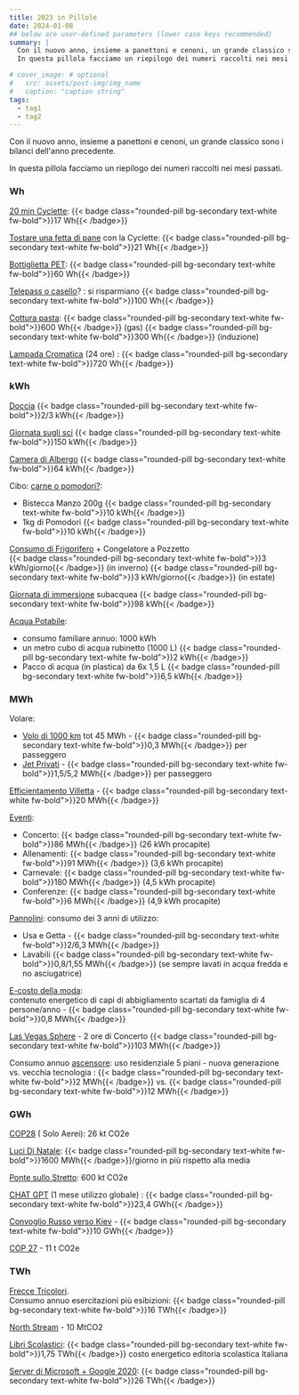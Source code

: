 ```yaml
---
title: 2023 in Pillole
date: 2024-01-08
## below are user-defined parameters (lower case keys recommended)
summary: |
  Con il nuovo anno, insieme a panettoni e cenoni, un grande classico sono i bilanci dell'anno precedente.  
  In questa pillola facciamo un riepilogo dei numeri raccolti nei mesi passati.

# cover_image: # optional
#   src: assets/post-img/img_name
#   caption: "caption string"
tags:
  - tag1
  - tag2
---
```


Con il nuovo anno, insieme a panettoni e cenoni, un grande classico sono i bilanci dell'anno precedente.

In questa pillola facciamo un riepilogo dei numeri raccolti nei mesi passati.

### Wh

[20 min Cyclette](/articles/teatro-a-pedali): {{< badge class="rounded-pill bg-secondary text-white fw-bold">}}17 Wh{{< /badge>}}

[Tostare una fetta di pane](https://resconda.it/articles/autoprodurre-l-elettricita/) con la Cyclette: {{< badge class="rounded-pill bg-secondary text-white fw-bold">}}21 Wh{{< /badge>}}

[Bottiglietta PET](http://localhost:1313/articles/il-packaging-delle-bevande-cosa-e-meglio-scegliere/): {{< badge class="rounded-pill bg-secondary text-white fw-bold">}}60 Wh{{< /badge>}}

[Telepass o casello](http://localhost:1313/articles/casello-alt-o-telepass/)? : si risparmiano {{< badge class="rounded-pill bg-secondary text-white fw-bold">}}100 Wh{{< /badge>}}

[Cottura pasta](http://localhost:1313/articles/la-pasta-alla-parisi-1/): {{< badge class="rounded-pill bg-secondary text-white fw-bold">}}600 Wh{{< /badge>}} (gas) {{< badge class="rounded-pill bg-secondary text-white fw-bold">}}300 Wh{{< /badge>}} (induzione)

[Lampada Cromatica](http://localhost:1313/articles/una-lampada-cromatica-sensoriale/) (24 ore) : {{< badge class="rounded-pill bg-secondary text-white fw-bold">}}720 Wh{{< /badge>}}


### kWh

[Doccia](http://localhost:1313/articles/vado-a-farmi-una-doccia-calda/) {{< badge class="rounded-pill bg-secondary text-white fw-bold">}}2/3 kWh{{< /badge>}}

[Giornata sugli sci](http://localhost:1313/articles/si-va-a-sciare-fa-150-kwh/) {{< badge class="rounded-pill bg-secondary text-white fw-bold">}}150 kWh{{< /badge>}}

[Camera di Albergo](http://localhost:1313/articles/hotel-quanto-e-costi/) {{< badge class="rounded-pill bg-secondary text-white fw-bold">}}64 kWh{{< /badge>}}

Cibo: [carne o pomodori?](http://localhost:1313/articles/volete-carne-o-pomodori/):
- Bistecca Manzo 200g {{< badge class="rounded-pill bg-secondary text-white fw-bold">}}10 kWh{{< /badge>}}
- 1kg di Pomodori {{< badge class="rounded-pill bg-secondary text-white fw-bold">}}10 kWh{{< /badge>}}

[Consumo di Frigorifero](http://localhost:1313/articles/i-frigoriferi-non-riposano-mai/) + Congelatore a Pozzetto  
{{< badge class="rounded-pill bg-secondary text-white fw-bold">}}3 kWh/giorno{{< /badge>}} (in inverno) {{< badge class="rounded-pill bg-secondary text-white fw-bold">}}3 kWh/giorno{{< /badge>}} (in estate)

[Giornata di immersione](http://localhost:1313/articles/si-va-a-fare-immersioni-fanno-100-kwh/) subacquea {{< badge class="rounded-pill bg-secondary text-white fw-bold">}}98 kWh{{< /badge>}}

[Acqua Potabile](http://localhost:1313/articles/acqua-potabile/): 
- consumo familiare annuo: 1000 kWh
- un metro cubo di acqua rubinetto (1000 L) {{< badge class="rounded-pill bg-secondary text-white fw-bold">}}2 kWh{{< /badge>}}
- Pacco di acqua (in plastica) da 6x 1,5 L {{< badge class="rounded-pill bg-secondary text-white fw-bold">}}6,5 kWh{{< /badge>}}

### MWh

Volare:
- [Volo di 1000 km](http://localhost:1313/articles/energia-dei-voli-aerei/) tot 45 MWh - {{< badge class="rounded-pill bg-secondary text-white fw-bold">}}0,3 MWh{{< /badge>}} per passeggero
- [Jet Privati](http://localhost:1313/articles/jet-privati-problemi-pubblici/) - {{< badge class="rounded-pill bg-secondary text-white fw-bold">}}1,5/5,2 MWh{{< /badge>}} per passeggero

[Efficientamento Villetta](http://localhost:1313/articles/efficientamento-energetico-quel-che-non-si-dice/) - {{< badge class="rounded-pill bg-secondary text-white fw-bold">}}20 MWh{{< /badge>}}

[Eventi](http://localhost:1313/articles/turismo-degli-eventi-quale-impatto-ambientale/):

- Concerto: {{< badge class="rounded-pill bg-secondary text-white fw-bold">}}86 MWh{{< /badge>}} (26 kWh procapite)
- Allenamenti: {{< badge class="rounded-pill bg-secondary text-white fw-bold">}}91 MWh{{< /badge>}} (3,6 kWh procapite)
- Carnevale: {{< badge class="rounded-pill bg-secondary text-white fw-bold">}}180 MWh{{< /badge>}} (4,5 kWh procapite)
- Conferenze: {{< badge class="rounded-pill bg-secondary text-white fw-bold">}}6 MWh{{< /badge>}} (4,9 kWh procapite)

[Pannolini](http://localhost:1313/articles/neo-genitori-pannolini-lavabili-o-usa-e-getta/): consumo dei 3 anni di utilizzo:
- Usa e Getta - {{< badge class="rounded-pill bg-secondary text-white fw-bold">}}2/6,3 MWh{{< /badge>}}
- Lavabili {{< badge class="rounded-pill bg-secondary text-white fw-bold">}}0,8/1,55 MWh{{< /badge>}} (se sempre lavati in acqua fredda e no asciugatrice)

[E-costo della moda](http://localhost:1313/articles/l-e-costo-della-moda/):  
contenuto energetico di capi di abbigliamento scartati da famiglia di 4 persone/anno - {{< badge class="rounded-pill bg-secondary text-white fw-bold">}}0,8 MWh{{< /badge>}}

[Las Vegas Sphere](http://localhost:1313/articles/la-citta-dei-neon-diventa-la-citta-dei-led/) - 2 ore di Concerto {{< badge class="rounded-pill bg-secondary text-white fw-bold">}}103 MWh{{< /badge>}}

Consumo annuo [ascensore](http://localhost:1313/articles/impatto-ambientale-dell-ascensore/): uso residenziale 5 piani - nuova generazione vs. vecchia tecnologia : {{< badge class="rounded-pill bg-secondary text-white fw-bold">}}2 MWh{{< /badge>}} vs. {{< badge class="rounded-pill bg-secondary text-white fw-bold">}}12 MWh{{< /badge>}}

### GWh

[COP28](http://localhost:1313/articles/cop-28-il-disco-e-rotto/) ( Solo Aerei): 26 kt CO2e

[Luci Di Natale](http://localhost:1313/articles/luci-di-natale/): {{< badge class="rounded-pill bg-secondary text-white fw-bold">}}1600 MWh{{< /badge>}}/giorno in più rispetto alla media

[Ponte sullo Stretto](http://localhost:1313/articles/il-ponte-sullo-stretto-un-vantaggio-ambientale-quanto/): 600 kt CO2e

[CHAT GPT](http://localhost:1313/articles/ancora-sul-consumo-energetico-di-chatgpt/) (1 mese utilizzo globale) : {{< badge class="rounded-pill bg-secondary text-white fw-bold">}}23,4 GWh{{< /badge>}}

[Convoglio Russo verso Kiev](http://localhost:1313/articles/in-viaggio-verso-kiev/) - {{< badge class="rounded-pill bg-secondary text-white fw-bold">}}10 GWh{{< /badge>}}

[COP 27](http://localhost:1313/articles/cop27/) - 11 t CO2e

### TWh

[Frecce Tricolori](http://localhost:1313/articles/l-impatto-delle-frecce-tricolori-quello-ambientale/).  
Consumo annuo esercitazioni più esibizioni: {{< badge class="rounded-pill bg-secondary text-white fw-bold">}}16 TWh{{< /badge>}}

[North Stream](http://localhost:1313/articles/north-stream-1-un-disatrino-ambientale/) - 10 MtCO2

[Libri Scolastici](http://localhost:1313/articles/libri-scolastici-e-ambiente-predicare-bene-e-razzolare/): {{< badge class="rounded-pill bg-secondary text-white fw-bold">}}1,75 TWh{{< /badge>}} costo energetico editoria scolastica Italiana

[Server di Microsoft + Google 2020](http://localhost:1313/articles/chat-gpt-e-sostenibile/): {{< badge class="rounded-pill bg-secondary text-white fw-bold">}}26 TWh{{< /badge>}}


<!--
  created 2024-01-08 13:19:46.291031 +0100 CET m=+0.105376334
-->